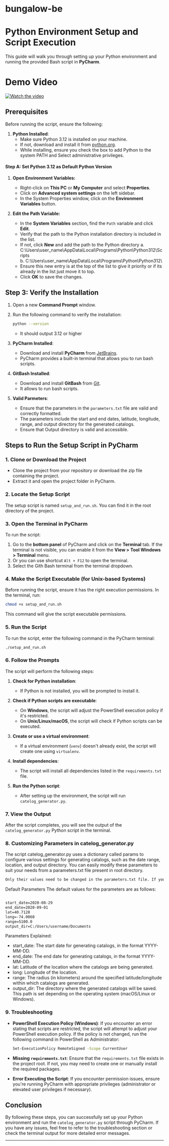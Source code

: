 # bungalow-be


# Python Environment Setup and Script Execution

This guide will walk you through setting up your Python environment and running the provided Bash script in **PyCharm**.

# Demo Video
[![Watch the video](https://img.youtube.com/vi/bIzZ2eNQdZ0/0.jpg)](https://www.youtube.com/watch?v=bIzZ2eNQdZ0)


## Prerequisites

Before running the script, ensure the following:

1. **Python Installed**:
   - Make sure Python 3.12 is installed on your machine.
   - If not, download and install it from [python.org](https://www.python.org/downloads/).
   - While installing, ensure you check the box to add Python to the system PATH and Select administrative privileges.

#### Step A: Set Python 3.12 as Default Python Version

1. **Open Environment Variables:**
   - Right-click on **This PC** or **My Computer** and select **Properties**.
   - Click on **Advanced system settings** on the left sidebar.
   - In the System Properties window, click on the **Environment Variables** button.

2. **Edit the Path Variable:**
   - In the **System Variables** section, find the `Path` variable and click **Edit**.
   - Verify that the path to the Python installation directory is included in the list.
   - If not, click **New** and add the path to the Python directory 
     a. C:\Users\user_name\AppData\Local\Programs\Python\Python312\Scripts\
     b. C:\Users\user_name\AppData\Local\Programs\Python\Python312\
   - Ensure this new entry is at the top of the list to give it priority or if its already in the list just move it to top.
   - Click **OK** to save the changes.





## Step 3: Verify the Installation

1. Open a new **Command Prompt** window.
2. Run the following command to verify the installation:

   ```bash
   python --version
   ```
   - It should output 3.12 or higher

2. **PyCharm Installed**:
   - Download and install **PyCharm** from [JetBrains](https://www.jetbrains.com/pycharm/download/).
   - PyCharm provides a built-in terminal that allows you to run bash scripts.

3. **GitBash Installed**:
   - Download and install **GitBash** from [Git](https://git-scm.com/downloads).
   - It allows to run bash scripts.

4. **Valid Parmeters**:
   - Ensure that the parameters in the `parameters.txt` file are valid and correctly formatted.
   - The parameters include the start and end dates, latitude, longitude, range, and output directory for the generated catalogs.
   - Ensure that Output directory is valid and accessible.


## Steps to Run the Setup Script in PyCharm

### 1. Clone or Download the Project

- Clone the project from your repository or download the zip file containing the project.
- Extract it and open the project folder in PyCharm.

### 2. Locate the Setup Script

The setup script is named `setup_and_run.sh`. You can find it in the root directory of the project.

### 3. Open the Terminal in PyCharm

To run the script:

1. Go to the **bottom panel** of PyCharm and click on the **Terminal** tab. If the terminal is not visible, you can enable it from the **View > Tool Windows > Terminal** menu.
2. Or you can use shortcut `Alt + F12` to open the terminal.
3. Select the Gith Bash terminal from the terminal dropdown.

### 4. Make the Script Executable (for Unix-based Systems)

Before running the script, ensure it has the right execution permissions. In the terminal, run:

```bash
chmod +x setup_and_run.sh
```

This command will give the script executable permissions.

### 5. Run the Script

To run the script, enter the following command in the PyCharm terminal:

```bash
./setup_and_run.sh
```

### 6. Follow the Prompts

The script will perform the following steps:

1. **Check for Python installation**:
   - If Python is not installed, you will be prompted to install it.
   
2. **Check if Python scripts are executable**:
   - On **Windows**, the script will adjust the PowerShell execution policy if it's restricted.
   - On **Unix/Linux/macOS**, the script will check if Python scripts can be executed.
   
3. **Create or use a virtual environment**:
   - If a virtual environment (`venv`) doesn't already exist, the script will create one using `virtualenv`.
   
4. **Install dependencies**:
   - The script will install all dependencies listed in the `requirements.txt` file.

5. **Run the Python script**:
   - After setting up the environment, the script will run `catelog_generator.py`.

### 7. View the Output

After the script completes, you will see the output of the `catelog_generator.py` Python script in the terminal.

### 8. Customizing Parameters in catelog_generator.py

The script catelog_generator.py uses a dictionary called params to configure various settings for generating catalogs, such as the date range, location, and output directory. 
You can easily modify these parameters to suit your needs from a parameters.txt file present in root directory.

```txt
Only their values need to be changed in the parameters.txt file. If you change the key names, the script may not work as expected.
```

Default Parameters
The default values for the parameters are as follows:

``` txt

start_date=2020-08-29
end_date=2020-09-01
lat=40.7128
long=-74.0060
range=5100.0
output_dir=C:/Users/username/Documents

```

Parameters Explained:
- start_date: The start date for generating catalogs, in the format YYYY-MM-DD.
- end_date: The end date for generating catalogs, in the format YYYY-MM-DD.
- lat: Latitude of the location where the catalogs are being generated.
- long: Longitude of the location.
- range: The radius (in kilometers) around the specified latitude/longitude within which catalogs are generated.
- output_dir: The directory where the generated catalogs will be saved. This path is set depending on the operating system (macOS/Linux or Windows).

### 9. Troubleshooting

- **PowerShell Execution Policy (Windows)**:
  If you encounter an error stating that scripts are restricted, the script will attempt to adjust your PowerShell execution policy. If the policy is not changed, run the following command in PowerShell as Administrator:

  ```bash
  Set-ExecutionPolicy RemoteSigned -Scope CurrentUser
  ```

- **Missing `requirements.txt`**:
  Ensure that the `requirements.txt` file exists in the project root. If not, you may need to create one or manually install the required packages.

- **Error Executing the Script**:
  If you encounter permission issues, ensure you're running PyCharm with appropriate privileges (administrator or elevated user privileges if necessary).

## Conclusion

By following these steps, you can successfully set up your Python environment and run the `catelog_generator.py` script through PyCharm. If you have any issues, feel free to refer to the troubleshooting section or check the terminal output for more detailed error messages.

---
